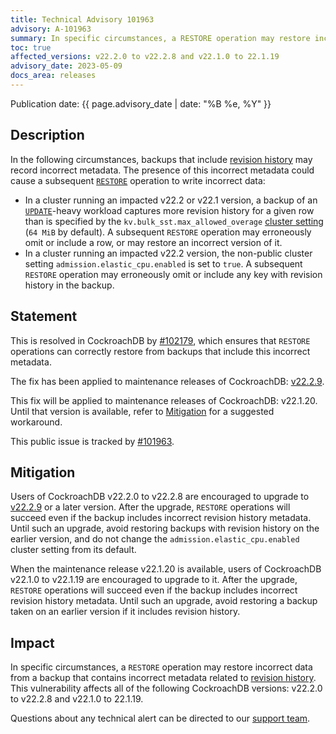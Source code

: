 ```yaml
---
title: Technical Advisory 101963
advisory: A-101963
summary: In specific circumstances, a RESTORE operation may restore incorrect data from a backup that contains incorrect metadata related to revision history.
toc: true
affected_versions: v22.2.0 to v22.2.8 and v22.1.0 to 22.1.19
advisory_date: 2023-05-09
docs_area: releases
---
```


Publication date: {{ page.advisory_date | date: "%B %e, %Y" }}

## Description

In the following circumstances, backups that include [revision history](../{{site.versions["stable"]}}/take-backups-with-revision-history-and-restore-from-a-point-in-time.html) may record incorrect metadata. The presence of this incorrect metadata could cause a subsequent [`RESTORE`](../{{site.versions["stable"]}}/restore.html) operation to write incorrect data:

- In a cluster running an impacted v22.2 or v22.1 version, a backup of an [`UPDATE`](../{{site.versions["stable"]}}/update.html)-heavy workload captures more revision history for a given row than is specified by the `kv.bulk_sst.max_allowed_overage` [cluster setting](../{{site.versions["stable"]}}/cluster-settings.html) (`64 MiB` by default). A subsequent `RESTORE` operation may erroneously omit or include a row, or may restore an incorrect version of it.
- In a cluster running an impacted v22.2 version, the non-public cluster setting `admission.elastic_cpu.enabled` is set to `true`. A subsequent `RESTORE` operation may erroneously omit or include any key with revision history in the backup.

## Statement

This is resolved in CockroachDB by [#102179](https://github.com/cockroachdb/cockroach/pull/102179), which ensures that `RESTORE` operations can correctly restore from backups that include this incorrect metadata.

The fix has been applied to maintenance releases of CockroachDB: [v22.2.9](../releases/v22.2.html#v22-2-9).

This fix will be applied to maintenance releases of CockroachDB: v22.1.20. Until that version is available, refer to [Mitigation](#mitigation) for a suggested workaround.

This public issue is tracked by [#101963](https://github.com/cockroachdb/cockroach/issues/101963).

## Mitigation

Users of CockroachDB v22.2.0 to v22.2.8 are encouraged to upgrade to [v22.2.9](../releases/v22.2.html#v22-2-9) or a later version. After the upgrade, `RESTORE` operations will succeed even if the backup includes incorrect revision history metadata. Until such an upgrade, avoid restoring backups with revision history on the earlier version, and do not change the `admission.elastic_cpu.enabled` cluster setting from its default.

When the maintenance release v22.1.20 is available, users of CockroachDB v22.1.0 to v22.1.19 are encouraged to upgrade to it. After the upgrade, `RESTORE` operations will succeed even if the backup includes incorrect revision history metadata. Until such an upgrade, avoid restoring a backup taken on an earlier version if it includes revision history.

## Impact

In specific circumstances, a `RESTORE` operation may restore incorrect data from a backup that contains incorrect metadata related to [revision history](../{{site.versions["stable"]}}/take-backups-with-revision-history-and-restore-from-a-point-in-time.html). This vulnerability affects all of the following CockroachDB versions: v22.2.0 to v22.2.8 and v22.1.0 to 22.1.19.

Questions about any technical alert can be directed to our [support team](https://support.cockroachlabs.com/).
